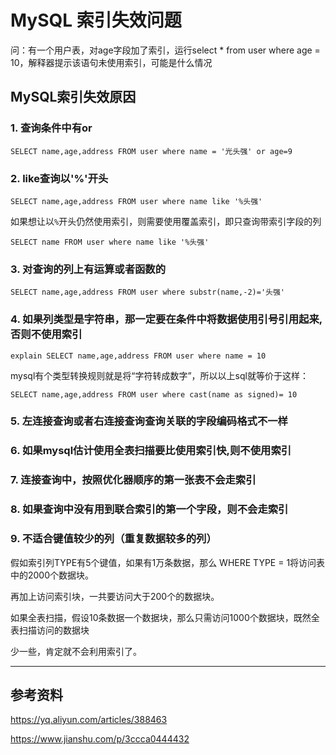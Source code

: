# MySQL 索引失效问题

问：有一个用户表，对age字段加了索引，运行select * from user where age = 10，解释器提示该语句未使用索引，可能是什么情况


## MySQL索引失效原因

### 1. 查询条件中有or

```
SELECT name,age,address FROM user where name = '光头强' or age=9
```

### 2. like查询以'%'开头

```
SELECT name,age,address FROM user where name like '%头强' 
```

如果想让以`%`开头仍然使用索引，则需要使用覆盖索引，即只查询带索引字段的列

```
SELECT name FROM user where name like '%头强' 
```

### 3. 对查询的列上有运算或者函数的

```
SELECT name,age,address FROM user where substr(name,-2)='头强'
```

### 4. 如果列类型是字符串，那一定要在条件中将数据使用引号引用起来,否则不使用索引

```
explain SELECT name,age,address FROM user where name = 10
```

mysql有个类型转换规则就是将“字符转成数字”，所以以上sql就等价于这样：

```
SELECT name,age,address FROM user where cast(name as signed)= 10
```

### 5. 左连接查询或者右连接查询查询关联的字段编码格式不一样

### 6. 如果mysql估计使用全表扫描要比使用索引快,则不使用索引

### 7. 连接查询中，按照优化器顺序的第一张表不会走索引

### 8. 如果查询中没有用到联合索引的第一个字段，则不会走索引

### 9. 不适合键值较少的列（重复数据较多的列）

假如索引列TYPE有5个键值，如果有1万条数据，那么 WHERE TYPE = 1将访问表中的2000个数据块。

再加上访问索引块，一共要访问大于200个的数据块。

如果全表扫描，假设10条数据一个数据块，那么只需访问1000个数据块，既然全表扫描访问的数据块

少一些，肯定就不会利用索引了。

----
## 参考资料
https://yq.aliyun.com/articles/388463

https://www.jianshu.com/p/3ccca0444432